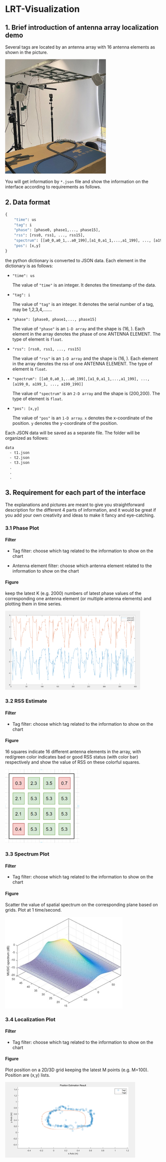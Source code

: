 # LRT-Visualization

## 1. Brief introduction of antenna array localization demo

Several tags are located by an antenna array with 16 antenna elements as shown in the picture.

<img src="img/demo.jpg" style="zoom: 50%;" />

You will get information by `*.json` file and show the information on the interface according to requirements as follows.

## 2. Data format

```python
{
    "time": us
    "tag": i
    "phase": [phase0, phase1,..., phase15],
    "rss": [rss0, rss1, ..., rss15],
    "spectrum": [[a0_0,a0_1,..a0_199],[a1_0,a1_1,...,a1_199], ..., [a199_0, a199_1, ..., a199_199]],
    "pos": [x,y]
}
```

the python dictionary is converted to JSON data. Each element in the dictionary is as follows:

- `"time": us`

  The value of `"time"` is an integer. It denotes the timestamp of the data.

- `"tag": i`

  The value of `"tag"` is an integer. It denotes the serial number of a tag, may be 1,2,3,4,....... 

- `"phase": [phase0, phase1,..., phase15]`

  The value of `"phase"` is an `1-D array` and the shape is (16, ). Each element in the array denotes the phase of one ANTENNA ELEMENT. The type of element is `float`.

- `"rss": [rss0, rss1, ..., rss15]`

  The value of `"rss"`  is an `1-D array` and the shape is (16, ).  Each element in the array denotes the rss of one ANTENNA ELEMENT. The type of element is `float`.

- `"spectrum": [[a0_0,a0_1,..a0_199],[a1_0,a1_1,...,a1_199], ..., [a199_0, a199_1, ..., a199_199]]`

  The value of `"spectrum"` is an `2-D array` and the shape is (200,200). The type of element is `float`.

- `"pos": [x,y]`

  The value of  `"pos"` is an `1-D array`. `x` denotes the x-coordinate of the position. `y` denotes the y-coordinate of the position.

Each JSON data will be saved as a separate file. The folder will be organized as follows:

```
data
  - t1.json
  - t2.json
  - t3.json
  .
  .
  .
```



## 3. Requirement for each part of the interface

The explanations and pictures are meant to give you straightforward description for the different 4 parts of information, and it would be great if you add your own creativity and ideas to make it fancy and eye-catching.

### 3.1 Phase Plot

#### Filter

- Tag filter: choose which tag related to the information to show on the chart

- Antenna element filter: choose which antenna element related to the information to show on the chart

#### Figure

keep the latest K (e.g. 2000) numbers of latest phase values of the corresponding one antenna element (or multiple antenna elements) and plotting them in time series.

<img src="img/phase.png" style="zoom:50%;" />

### 3.2 RSS Estimate

#### Filter

- Tag filter: choose which tag related to the information to show on the chart

#### Figure

16 squares indicate 16 different antenna elements in the array, with red/green color indicates bad or good RSS status (with color bar) respectively and show the value of RSS on these colorful squares.

<img src="img/rss.png" style="zoom:67%;" />

### 3.3 Spectrum Plot

#### Filter

- Tag filter: choose which tag related to the information to show on the chart

#### Figure

Scatter the value of spatial spectrum on the corresponding plane based on grids. Plot at 1 time/second. 

![](img/pspectrum.jpg)

### 3.4 Localization Plot

#### Filter

- Tag filter: choose which tag related to the information to show on the chart

#### Figure

Plot position on a 2D/3D grid keeping the latest M points (e.g. M=100). Position are (x,y) lists.

<img src="img/position.png" style="zoom:50%;" />